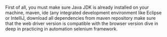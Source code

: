 First of all, you must make sure Java JDK is already installed on your machine, maven, ide (any integrated development environment like Eclipse or IntelliJ, download all dependencies from maven repository make sure that the web driver version is compatible with the browser version dive in deep in practicing in automation selenium framework.
